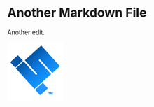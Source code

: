 # Another Markdown File

Another edit.

<img src="scuttle.png" style="float:left;"/>

<h3 style="vertical-align:middle;"Here is some text.</h3>

<p style="clear: both;"></p>
